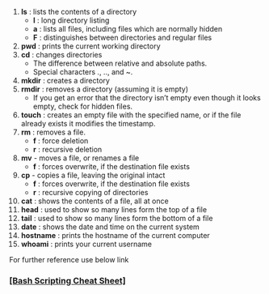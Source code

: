 1. **ls** : lists the contents of a directory
    - **l** : long directory listing
    - **a** : lists all files, including files which are normally hidden
    - **F** : distinguishes between directories and regular files
2. **pwd** : prints the current working directory
3. **cd** : changes directories
    - The difference between relative and absolute paths.
    - Special characters ., .., and ~.
4. **mkdir** : creates a directory
5. **rmdir** : removes a directory (assuming it is empty)
    - If you get an error that the directory isn’t empty even though it looks empty, check for hidden files.
6. **touch** : creates an empty file with the specified name, or if the file already exists it modifies the timestamp.
7. **rm** : removes a file.
    - **f** : force deletion
    - **r** : recursive deletion
8. **mv** - moves a file, or renames a file
    - **f** : forces overwrite, if the destination file exists
9. **cp** - copies a file, leaving the original intact
    - **f** : forces overwrite, if the destination file exists
    - **r** : recursive copying of directories
10. **cat** : shows the contents of a file, all at once
11. **head** : used to show so many lines form the top of a file
12. **tail** : used to show so many lines form the bottom of a file
13. **date** : shows the date and time on the current system
14. **hostname** : prints the hostname of the current computer
15. **whoami** : prints your current username

For further reference use below link

### [[Bash Scripting Cheat Sheet]](https://devhints.io/bash)
